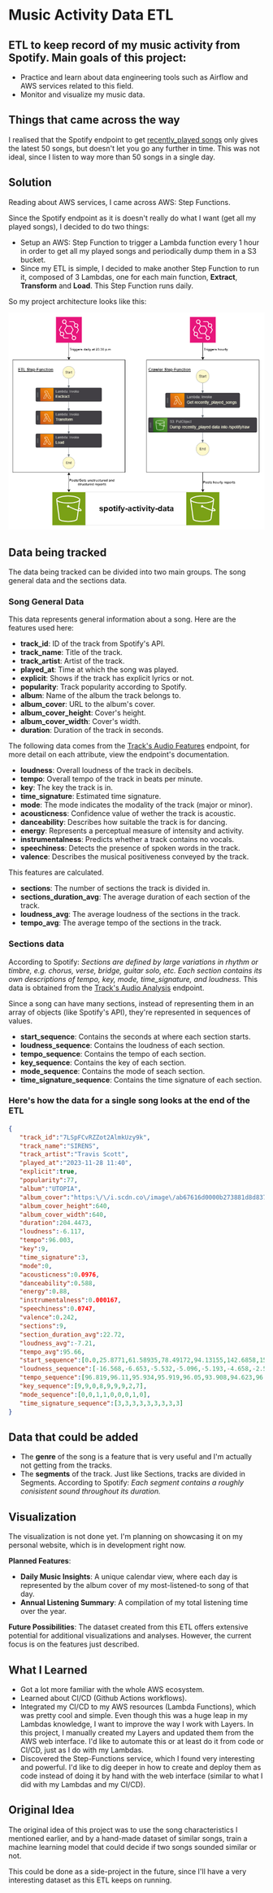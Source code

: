 # Music Activity Data ETL

## ETL to keep record of my music activity from Spotify. Main goals of this project:
- Practice and learn about data engineering tools such as Airflow and AWS services related to this field.
- Monitor and visualize my music data.

## Things that came across the way
I realised that the Spotify endpoint to get [recently_played songs](https://developer.spotify.com/documentation/web-api/reference/get-recently-played) only gives the latest 50 songs, but doesn't let you go any further in time. This was not ideal, since I listen to way more than 50 songs in a single day.

## Solution
Reading about AWS services, I came across AWS: Step Functions.

Since the Spotify endpoint as it is doesn't really do what I want (get all my played songs), I decided to do two things:
- Setup an AWS: Step Function to trigger a Lambda function every 1 hour in order to get all my played songs and periodically dump them in a S3 bucket.
- Since my ETL is simple, I decided to make another Step Function to run it, composed of 3 Lambdas, one for each main function, **Extract**, **Transform** and **Load**. This Step Function runs daily.

So my project architecture looks like this:

![Architecture](static/images/architecture.png "Architecture")

## Data being tracked
The data being tracked can be divided into two main groups. The song general data and the sections data.
### Song General Data
This data represents general information about a song. Here are the features used here:
- **track_id**: ID of the track from Spotify's API.
- **track_name**: Title of the track.
- **track_artist**: Artist of the track.
-  **played_at**: Time at which the song was played.
-  **explicit**: Shows if the track has explicit lyrics or not.
-  **popularity**: Track popularity according to Spotify.
-  **album**: Name of the album the track belongs to.
-  **album_cover**: URL to the album's cover.
-  **album_cover_height**: Cover's height.
-  **album_cover_width**: Cover's width.
-  **duration**: Duration of the track in seconds.

The following data comes from the [Track's Audio Features](https://developer.spotify.com/documentation/web-api/reference/get-several-audio-features) endpoint, for more detail on each attribute, view the endpoint's documentation.

-  **loudness**: Overall loudness of the track in decibels.
-  **tempo**: Overall tempo of the track in beats per minute.
-  **key**: The key the track is in.
-  **time_signature**: Estimated time signature.
-  **mode**: The mode indicates the modality of the track (major or minor).
-  **acousticness**: Confidence value of wether the track is acoustic.
-  **danceability**: Describes how suitable the track is for dancing.
-  **energy**: Represents a perceptual measure of intensity and activity.
-  **instrumentalness**: Predicts whether a track contains no vocals.
-  **speechiness**: Detects the presence of spoken words in the track.
-  **valence**: Describes the musical positiveness conveyed by the track.

This features are calculated.
- **sections**: The number of sections the track is divided in.
- **sections_duration_avg**: The average duration of each section of the track.
- **loudness_avg**: The average loudness of the sections in the track.
- **tempo_avg**: The average tempo of the sections in the track.

### Sections data
According to Spotify: *Sections are defined by large variations in rhythm or timbre, e.g. chorus, verse, bridge, guitar solo, etc. Each section contains its own descriptions of tempo, key, mode, time_signature, and loudness.* This data is obtained from the [Track's Audio Analysis](https://developer.spotify.com/documentation/web-api/reference/get-audio-analysis) endpoint.

Since a song can have many sections, instead of representing them in an array of objects (like Spotify's API), they're represented in sequences of values.

- **start_sequence**: Contains the seconds at where each section starts.
- **loudness_sequence**: Contains the loudness of each section.
- **tempo_sequence**: Contains the tempo of each section.
- **key_sequence**: Contains the key of each section.
- **mode_sequence**: Contains the mode of seach section.
- **time_signature_sequence**: Contains the time signature of each section.

### Here's how the data for a single song looks at the end of the ETL

```json
{
   "track_id":"7LSpFCvRZZot2AlmkUzy9k",
   "track_name":"SIRENS",
   "track_artist":"Travis Scott",
   "played_at":"2023-11-28 11:40",
   "explicit":true,
   "popularity":77,
   "album":"UTOPIA",
   "album_cover":"https:\/\/i.scdn.co\/image\/ab67616d0000b273881d8d8378cd01099babcd44",
   "album_cover_height":640,
   "album_cover_width":640,
   "duration":204.4473,
   "loudness":-6.117,
   "tempo":96.003,
   "key":9,
   "time_signature":3,
   "mode":0,
   "acousticness":0.0976,
   "danceability":0.588,
   "energy":0.88,
   "instrumentalness":0.000167,
   "speechiness":0.0747,
   "valence":0.242,
   "sections":9,
   "section_duration_avg":22.72,
   "loudness_avg":-7.21,
   "tempo_avg":95.66,
   "start_sequence":[0.0,25.8771,61.58935,78.49172,94.13155,142.6858,153.51543,169.3769,185.09818],
   "loudness_sequence":[-16.568,-6.653,-5.532,-5.096,-5.193,-4.658,-2.569,-7.718,-10.89],
   "tempo_sequence":[96.819,96.11,95.934,95.919,96.05,93.908,94.623,96.033,95.551],
   "key_sequence":[9,9,0,8,9,9,9,2,7],
   "mode_sequence":[0,0,1,1,0,0,0,1,0],
   "time_signature_sequence":[3,3,3,3,3,3,3,3,3]
}
```
## Data that could be added
- The **genre** of the song is a feature that is very useful and I'm actually not getting from the tracks.
- The **segments** of the track. Just like Sections, tracks are divided in Segments. According to Spotify: *Each segment contains a roughly conisistent sound throughout its duration.*

## Visualization
The visualization is not done yet. I'm planning on showcasing it on my personal website, which is in development right now. 

**Planned Features**:

- **Daily Music Insights**: A unique calendar view, where each day is represented by the album cover of my most-listened-to song of that day.
- **Annual Listening Summary**: A compilation of my total listening time over the year.

**Future Possibilities**: The dataset created from this ETL offers extensive potential for additional visualizations and analyses. However, the current focus is on the features just described.

## What I Learned
- Got a lot more familiar with the whole AWS ecosystem.
- Learned about CI/CD (Github Actions workflows).
- Integrated my CI/CD to my AWS resources (Lambda Functions), which was pretty cool and simple. Even though this was a huge leap in my Lambdas knowledge, I want to improve the way I work with Layers. In this project, I manually created my Layers and updated them from the AWS web interface. I'd like to automate this or at least do it from code or CI/CD, just as I do with my Lambdas.
- Discovered the Step-Functions service, which I found very interesting and powerful. I'd like to dig deeper in how to create and deploy them as code instead of doing it by hand with the web interface (similar to what I did with my Lambdas and my CI/CD).

## Original Idea
The original idea of this project was to use the song characteristics I mentioned earlier, and by a hand-made dataset of similar songs, train a machine learning model that could decide if two songs sounded similar or not.

This could be done as a side-project in the future, since I'll have a very interesting dataset as this ETL keeps on running.